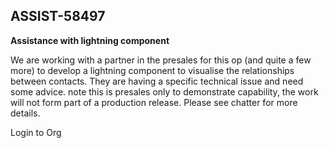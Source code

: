 
<h2>
    ASSIST-58497
    <a src="https://org62.lightning.force.com/lightning/r/SSE_Assist__c/a300M000000swT9QAI/view" />
</h2>


<strong>Assistance with lightning component</strong>

We are working with a partner in the presales for this op (and quite a few more) to develop a lightning component to visualise the relationships between contacts. They are having a specific technical issue and need some advice. note this is presales only to demonstrate capability, the work will not form part of a production release. Please see chatter for more details.


<a src="https://login.salesforce.com/?un=mike%40conduct.demo&pw=PirateGrace1">Login to Org</a>
